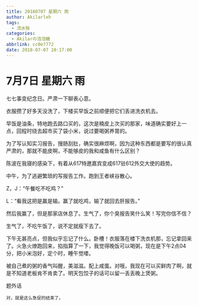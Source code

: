 ```yaml
---
title: 20180707 星期六 雨
author: Akilarlxh
tags:
  - 流水账
categories:
  - Akilarの泡泡糖
abbrlink: cc0e7772
date: 2018-07-07 10:17:00
---
```

# 7月7日 星期六 雨

七七事变纪念日。严肃一下聊表心意。

衣服攒了好多天没洗了，下楼买早饭之前顺便把它们丢进洗衣机去。

早饭是油条，特地跑去路口买的，这次是楠皮上次买的那家，味道确实要好上一点，回程时绕去超市买了袋小米，说过要喝粥养胃的。

为了写认知实习报告，搜肠刮肚，确实很麻烦啊，因为这种东西都是要写的很认真严肃的，那就不能皮啊，不能够皮的我和咸鱼有什么区别？

陈波在我寝的感染下，有着从617特邀嘉宾变成617驻612外交大使的趋势。

中午，为了逃避繁琐的写报告工作。跑到王者峡谷散心。

Z，J：“午餐吃不吃鸡？”

L：“看我这把是赢是输。赢了就吃鸡，输了就回去肝报告。”

然后我赢了，但是那家店休息了。生气了，你个臭报告笑什么笑！写完你信不信？

生气了，不吃午饭了，说不定就瘦下去了。

下午无甚亮点，但我似乎忘记了什么。卧槽！衣服落在楼下洗衣机那，忘记拿回来了。火急火燎跑回来，掐指算了一下，我觉得晚饭可以喝粥，现在是下午2点04分，把小米泡好，定个时，睡午觉喽。

被自己煮的粥的香气叫醒，美滋滋。配上咸蛋。对哦，我现在可以买鲜肉了啊，就是不知道老板肯不肯卖了。明天包饺子的话可以留一丢丢晚上煲粥。

题外话
```
对，就是这么急促的结束了。
```